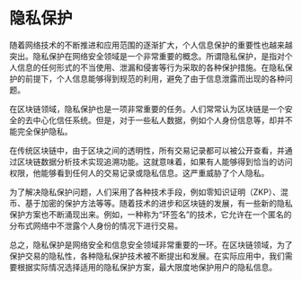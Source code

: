 # 隐私保护

随着网络技术的不断推进和应用范围的逐渐扩大，个人信息保护的重要性也越来越突出。隐私保护在网络安全领域是一个非常重要的概念。所谓隐私保护，是指对个人信息的任何形式的不当使用、泄漏和侵害等行为采取的各种保护措施。在隐私保护的前提下，个人信息能够得到规范的利用，避免了由于信息泄露而出现的各种问题。

在区块链领域，隐私保护也是一项非常重要的任务。人们常常认为区块链是一个安全的去中心化信任系统。但是，对于一些私人数据，例如个人身份信息等，却并不能完全保护隐私。

在传统区块链中，由于区块之间的透明性，所有交易记录都可以被公开查看，并通过区块链数据分析技术实现追溯功能。这就意味着，如果有人能够得到恰当的访问权限，他能够看到任何人的交易记录或隐私信息。这严重威胁了个人隐私。

为了解决隐私保护问题，人们采用了各种技术手段，例如零知识证明（ZKP）、混币、基于加密的保护方法等等。随着技术的进步和区块链的发展，有一些新的隐私保护方案也不断涌现出来。例如，一种称为“环签名”的技术，它允许在一个匿名的分布式网络中不泄露个人身份的情况下进行交易。

总之，隐私保护是网络安全和信息安全领域非常重要的一环。在区块链领域，为了保护交易的隐私性，各种隐私保护技术被不断提出和发展。在实际应用中，我们需要根据实际情况选择适用的隐私保护方案，最大限度地保护用户的隐私信息。